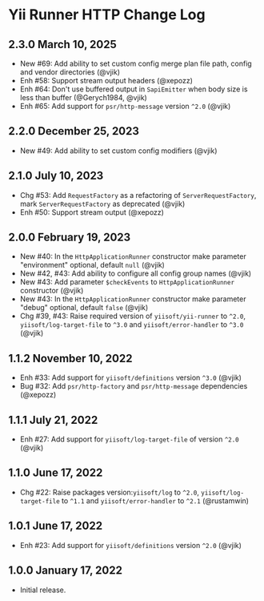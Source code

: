 # Yii Runner HTTP Change Log

## 2.3.0 March 10, 2025

- New #69: Add ability to set custom config merge plan file path, config and vendor directories (@vjik)
- Enh #58: Support stream output headers (@xepozz)
- Enh #64: Don't use buffered output in `SapiEmitter` when body size is less than buffer (@Gerych1984, @vjik)
- Enh #65: Add support for `psr/http-message` version `^2.0` (@vjik)

## 2.2.0 December 25, 2023

- New #49: Add ability to set custom config modifiers (@vjik)

## 2.1.0 July 10, 2023

- Chg #53: Add `RequestFactory` as a refactoring of `ServerRequestFactory`, mark `ServerRequestFactory` as deprecated (@vjik)
- Enh #50: Support stream output (@xepozz)

## 2.0.0 February 19, 2023

- New #40: In the `HttpApplicationRunner` constructor make parameter "environment" optional, default `null` (@vjik)
- New #42, #43: Add ability to configure all config group names (@vjik)
- New #43: Add parameter `$checkEvents` to `HttpApplicationRunner` constructor (@vjik)
- New #43: In the `HttpApplicationRunner` constructor make parameter "debug" optional, default `false` (@vjik)
- Chg #39, #43: Raise required version of `yiisoft/yii-runner` to `^2.0`, `yiisoft/log-target-file` to `^3.0`
  and `yiisoft/error-handler` to `^3.0` (@vjik)

## 1.1.2 November 10, 2022

- Enh #33: Add support for `yiisoft/definitions` version `^3.0` (@vjik)
- Bug #32: Add `psr/http-factory` and `psr/http-message` dependencies (@xepozz)

## 1.1.1 July 21, 2022

- Enh #27: Add support for `yiisoft/log-target-file` of version `^2.0` (@vjik)

## 1.1.0 June 17, 2022

- Chg #22: Raise packages version:`yiisoft/log` to `^2.0`, `yiisoft/log-target-file` to `^1.1` and 
  `yiisoft/error-handler` to `^2.1` (@rustamwin)

## 1.0.1 June 17, 2022

- Enh #23: Add support for `yiisoft/definitions` version `^2.0` (@vjik)

## 1.0.0 January 17, 2022

- Initial release.
